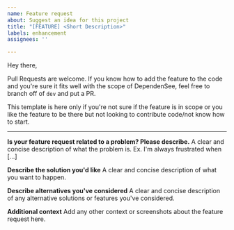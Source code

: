```yaml
---
name: Feature request
about: Suggest an idea for this project
title: "[FEATURE] <Short Description>"
labels: enhancement
assignees: ''

---
```


Hey there,

Pull Requests are welcome. If you know how to add the feature to the code and you're sure it fits well with the scope of DependenSee, feel free to branch off of `dev` and put a PR. 

This template is here only if you're not sure if the feature is in scope or you like the feature to be there but not looking to contribute code/not know how to start.

---

**Is your feature request related to a problem? Please describe.**
A clear and concise description of what the problem is. Ex. I'm always frustrated when [...]

**Describe the solution you'd like**
A clear and concise description of what you want to happen.

**Describe alternatives you've considered**
A clear and concise description of any alternative solutions or features you've considered.

**Additional context**
Add any other context or screenshots about the feature request here.
